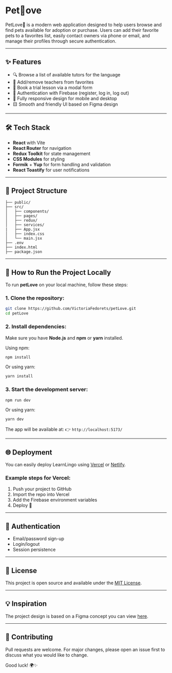 # Pet💛ove

PetLove💛 is a modern web application designed to help users browse and find pets available for adoption or purchase. Users can add their favorite pets to a favorites list, easily contact owners via phone or email, and manage their profiles through secure authentication.

---

## ✨ Features

- 🔍 Browse a list of available tutors for the language
- 📌 Add/remove teachers from favorites
- 📅 Book a trial lesson via a modal form
- 🔐 Authentication with Firebase (register, log in, log out)
- 📱 Fully responsive design for mobile and desktop
- 🟨 Smooth and friendly UI based on Figma design

---

## 🛠️ Tech Stack

- **React** with Vite
- **React Router** for navigation
- **Redux Toolkit** for state management
- **CSS Modules** for styling
- **Formik** + **Yup** for form handling and validation
- **React Toastify** for user notifications

---

## 📂 Project Structure

```
├── public/
├── src/
│   ├── components/
│   ├── pages/
│   ├── redux/
│   ├── services/
|   ├── App.jsx
│   ├── index.css
│   └── main.jsx
├── .env
├── index.html
├── package.json
```

---

## 🚀 How to Run the Project Locally

To run **petLove** on your local machine, follow these steps:

### 1. Clone the repository:

```bash
git clone https://github.com/VictoriaFedorets/petLove.git
cd petLove
```

### 2. Install dependencies:

Make sure you have **Node.js** and **npm** or **yarn** installed.

Using npm:

```bash
npm install
```

Or using yarn:

```bash
yarn install
```

### 3. Start the development server:

```bash
npm run dev
```

Or using yarn:

```bash
yarn dev
```

The app will be available at:
👉 `http://localhost:5173/`

---

## 🌐 Deployment

You can easily deploy LearnLingo using [Vercel](https://vercel.com/) or [Netlify](https://netlify.com/).

### Example steps for Vercel:

1. Push your project to GitHub
2. Import the repo into Vercel
3. Add the Firebase environment variables
4. Deploy 🎉

---

## 🔐 Authentication

- Email/password sign-up
- Login/logout
- Session persistence

---

## 📄 License

This project is open source and available under the [MIT License](LICENSE).

---

## 💡 Inspiration

The project design is based on a Figma concept you can view [here](https://www.figma.com/file/puMNfZVg4YI8UZoJ1QiLLi/Petl%F0%9F%92%9Bve?type=design&node-id=55838-750&mode=design&t=Xg1IwIcKebTl5xGs-0).

---

## 🤝 Contributing

Pull requests are welcome. For major changes, please open an issue first to discuss what you would like to change.

Good luck! 🌍✨
